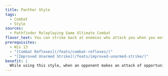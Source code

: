 ```yaml
---
title: Panther Style
tags:
  - Combat
  - Style
sources:
  - Pathfinder Roleplaying Game Ultimate Combat
flavor_text: You can strike back at enemies who attack you when you move.
prerequisites:
  - Wis 13
  - "[Combat Reflexes](/feats/combat-reflexes/)"
  - "[Improved Unarmed Strike](/feats/improved-unarmed-strike/)"
benefit: |
  While using this style, when an opponent makes an attack of opportunity against you for moving through a threatened square, you can spend a swift action to make a retaliatory unarmed strike attack against that opponent. Your attack is resolved after the triggering attack of opportunity.
---
```


